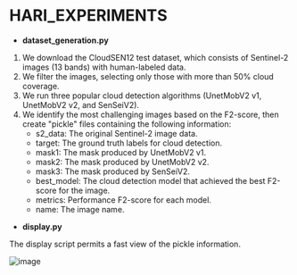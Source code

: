 # HARI_EXPERIMENTS

- **dataset_generation.py**

1. We download the CloudSEN12 test dataset, which consists of Sentinel-2 images (13 bands) with human-labeled data.
2. We filter the images, selecting only those with more than 50% cloud coverage.
3. We run three popular cloud detection algorithms (UnetMobV2 v1, UnetMobV2 v2, and SenSeiV2).
4. We identify the most challenging images based on the F2-score, then create "pickle" files containing the following information:
    - s2_data: The original Sentinel-2 image data.
    - target: The ground truth labels for cloud detection.
    - mask1: The mask produced by UnetMobV2 v1.
    - mask2: The mask produced by UnetMobV2 v2.
    - mask3: The mask produced by SenSeiV2.
    - best_model: The cloud detection model that achieved the best F2-score for the image.
    - metrics: Performance F2-score for each model.
    - name: The image name.


- **display.py**
  
The display script permits a fast view of the pickle information.

![image](https://github.com/user-attachments/assets/3d3e26e1-ea5c-4ef1-837b-5bae73ab63e9)
